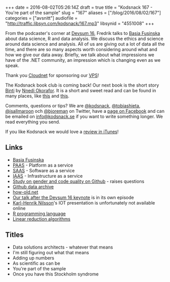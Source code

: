 +++
date = 2016-08-02T05:26:14Z
draft = true
title = "Kodsnack 167 - You're part of the sample"
slug = "167"
aliases = ["/blog/2016/08/02/167"]
categories = ["avsnitt"]
audiofile = "http://traffic.libsyn.com/kodsnack/167.mp3"
libsynid = "4551008"
+++

From the podcaster's corner at [Devsum 16](http://www.devsum.se/), Fredrik talks to [Basia Fusinska](http://barbarafusinska.com/) about data science, R and data analysis. We discuss the ethics and science around data science and analysis. All of us are giving out a lot of data all the time, and there are so many aspects worth considering around what and how we give our data away. Briefly, we talk about what impressions we have of the .NET community, an impression which is changing even as we speak.

Thank you [Cloudnet](http://www.cloudnet.se) for sponsoring our [VPS](http://en.wikipedia.org/wiki/Virtual_private_server)!

The Kodsnack book club is coming back! Our next book is the short story [Binti](http://www.tor.com/2015/08/17/excerpts-binti-nnedi-okorafor/) by [Nnedi Okorafor](https://en.wikipedia.org/wiki/Nnedi_Okorafor). It is a short and sweet read and can be found in many places, like [this](http://www.sfbok.se/produkt/binti-148570) and [this](https://www.amazon.com/gp/product/B010GJG4PE/ref=kics_hp_typ_dp).

Comments, questions or tips? We are [@kodsnack](https://www.twitter.com/kodsnack), [@tobiashieta](https://www.twitter.com/tobiashieta), [@isallmaroon](https://www.twitter.com/isallmaroon) och [@bjoreman](https://www.twitter.com/bjoreman) on Twitter, have a [page on Facebook](https://www.facebook.com/kodsnack) and can be emailed on [info@kodsnack.se](mailto:info@kodsnack.se) if you want to write something longer. We read everything you send.

If you like Kodsnack we would love a [review in iTunes](http://itunes.apple.com/se/podcast/kodsnack/id561631498?l=en)!

## Links ##
* [Basia Fusinska](http://barbarafusinska.com/)
* [PAAS](https://en.wikipedia.org/wiki/Platform_as_a_service) - Platform as a service
* [SAAS](https://en.wikipedia.org/wiki/Software_as_a_service) - Software as a service
* [IAAS](https://en.wikipedia.org/wiki/Cloud_computing#Infrastructure_as_a_service_.28IaaS.29) - Infrastructure as a service
* [Study on gender and code quality on Github](http://www.bbc.com/news/technology-35559439) - raises questions
* [Github data archive](https://www.githubarchive.org/)
* [how-old.net](https://how-old.net/)
* [Our  talk after the Devsum 16 keynote](http://kodsnack.se/159/) is in its own episode
* [Karl-Henrik Nilsson](http://karl-henrik.se/)'s IOT presentation is unfortunately not available online
* [R programming language](https://en.wikipedia.org/wiki/R_%28programming_language%29)
* [Linear reduction algorithms](https://en.wikipedia.org/wiki/L-reduction)

## Titles ##
* Data solutions architects - whatever that means
* I'm still figuring out what that means
* Adding up numbers
* As scientific as can be
* You're part of the sample
* Once you have this Stockholm syndrome